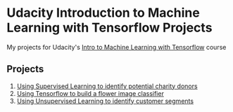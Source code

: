 # Udacity Introduction to Machine Learning with Tensorflow Projects
My projects for Udacity's [Intro to Machine Learning with Tensorflow](https://www.udacity.com/course/intro-to-machine-learning-with-tensorflow-nanodegree--nd230) course

## Projects
1. [Using Supervised Learning to identify potential charity donors](https://github.com/drakobian/intro-to-ml-tensorflow/tree/master/finding_donors)
2. [Using Tensorflow to build a flower image classifier](https://github.com/drakobian/intro-to-ml-tensorflow/tree/master/image_classifier)
3. [Using Unsupervised Learning to identify customer segments](https://github.com/drakobian/intro-to-ml-tensorflow/tree/master/customer_segment)
